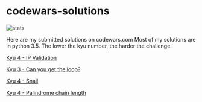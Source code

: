 # codewars-solutions 

![stats](https://www.codewars.com/users/datazen/badges/large "My stats")

Here are my submitted solutions on codewars.com
Most of my solutions are in python 3.5.
The lower the kyu number, the harder the challenge.

[Kyu 4 - IP Validation](https://github.com/adrian-spataru/codewars-solutions/blob/master/4kyu-ip_validation.md)


[Kyu 3 - Can you get the loop?](https://github.com/adrian-spataru/codewars-solutions/blob/master/3kyu-can_you_get_the_loop.md)


[Kyu 4 - Snail](https://github.com/adrian-spataru/codewars-solutions/blob/master/4kyu-snail.md)


[Kyu 4 - Palindrome chain length](https://github.com/adrian-spataru/codewars-solutions/blob/master/5kyu-palindrome_chain_length.md)


